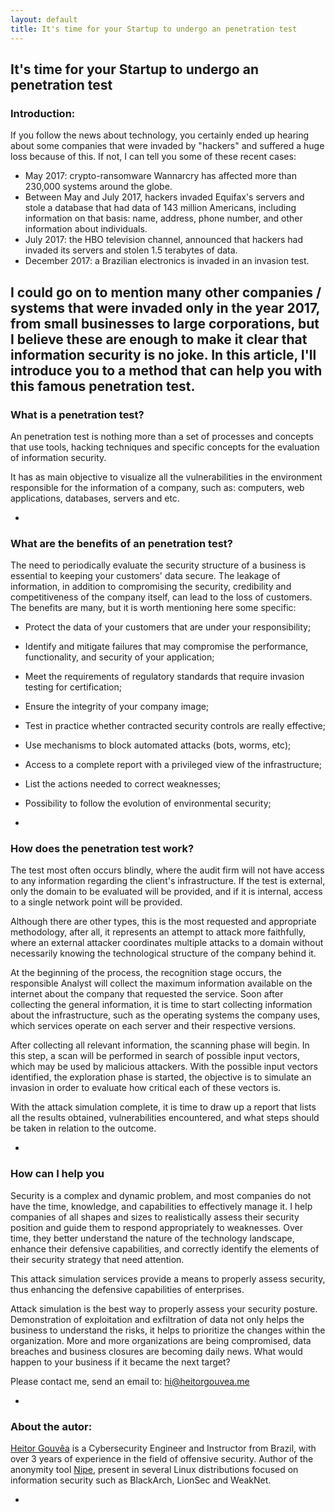 ```yaml
---
layout: default
title: It's time for your Startup to undergo an penetration test
---
```


## It's time for your Startup to undergo an penetration test

### Introduction:

If you follow the news about technology, you certainly ended up hearing about some companies that were invaded by "hackers" and suffered a huge loss because of this.
If not, I can tell you some of these recent cases:

  - May 2017: crypto-ransomware Wannarcry has affected more than 230,000 systems around the globe.
  - Between May and July 2017, hackers invaded Equifax's servers and stole a database that had data of 143 million Americans, including information on that basis: name, address, phone number,
    and other information about individuals.
  - July 2017: the HBO television channel, announced that hackers had invaded its servers and stolen 1.5 terabytes of data.
  - December 2017: a Brazilian electronics is invaded in an invasion test.

I could go on to mention many other companies / systems that were invaded only in the year 2017, from small businesses to large corporations, but I believe these are enough to
make it clear that information security is no joke. In this article, I'll introduce you to a method that can help you with this famous penetration test.
-

### What is a penetration test?

An penetration test is nothing more than a set of processes and concepts that use tools, hacking techniques and specific concepts for the evaluation of information security.

It has as main objective to visualize all the vulnerabilities in the environment responsible for the information of a company, such as: computers, web applications, databases, servers and etc.

-

### What are the benefits of an penetration test?

The need to periodically evaluate the security structure of a business is essential to keeping your customers' data secure.
The leakage of information, in addition to compromising the security, credibility and competitiveness of the company itself, can lead to the loss of customers.
The benefits are many, but it is worth mentioning here some specific:

  - Protect the data of your customers that are under your responsibility;
  - Identify and mitigate failures that may compromise the performance, functionality, and security of your application;
  - Meet the requirements of regulatory standards that require invasion testing for certification;
  - Ensure the integrity of your company image;
  - Test in practice whether contracted security controls are really effective;
  - Use mechanisms to block automated attacks (bots, worms, etc);
  - Access to a complete report with a privileged view of the infrastructure;
  - List the actions needed to correct weaknesses;
  - Possibility to follow the evolution of environmental security;

-

### How does the penetration test work?

The test most often occurs blindly, where the audit firm will not have access to any information regarding the client's infrastructure. If the test is external,
only the domain to be evaluated will be provided, and if it is internal, access to a single network point will be provided.

Although there are other types, this is the most requested and appropriate methodology, after all, it represents an attempt to attack more faithfully, where an external attacker
coordinates multiple attacks to a domain without necessarily knowing the technological structure of the company behind it.

At the beginning of the process, the recognition stage occurs, the responsible Analyst will collect the maximum information available on the internet about the company that requested the service. Soon after collecting the general information, it is time to start collecting information about the infrastructure, such as the operating systems the company uses, which services operate on each server and their respective versions.

After collecting all relevant information, the scanning phase will begin. In this step, a scan will be performed in search of possible input vectors, which may be used by malicious attackers.
With the possible input vectors identified, the exploration phase is started, the objective is to simulate an invasion in order to evaluate how critical each of these vectors is.

With the attack simulation complete, it is time to draw up a report that lists all the results obtained, vulnerabilities encountered, and what steps should be taken in relation to the outcome.

-

### How can I help you

Security is a complex and dynamic problem, and most companies do not have the time, knowledge, and capabilities to effectively manage it. I help companies of all shapes and sizes to realistically assess their security position and guide them to respond appropriately to weaknesses. Over time, they better understand the nature of the technology landscape, enhance their defensive capabilities, and correctly identify the elements of their security strategy that need attention.

This attack simulation services provide a means to properly assess security, thus enhancing the defensive capabilities of enterprises.

Attack simulation is the best way to properly assess your security posture. Demonstration of exploitation and exfiltration of data not only helps the business to understand the risks, it helps to prioritize the changes within the organization.
More and more organizations are being compromised, data breaches and business closures are becoming daily news. What would happen to your business if it became the next target?

Please contact me, send an email to: [hi@heitorgouvea.me](mailto:hi@heitorgouvea.me)

-

### About the autor:

[Heitor Gouvêa](https://heitorgouvea.me) is a Cybersecurity Engineer and Instructor from Brazil, with over 3 years of experience in the field of offensive security. Author of the anonymity tool [Nipe](https://github.com/GouveaHeitor/nipe),
present in several Linux distributions focused on information security such as BlackArch, LionSec and WeakNet.

-
